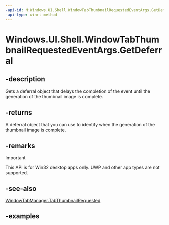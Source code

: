 ```yaml
---
-api-id: M:Windows.UI.Shell.WindowTabThumbnailRequestedEventArgs.GetDeferral
-api-type: winrt method
---
```


# Windows.UI.Shell.WindowTabThumbnailRequestedEventArgs.GetDeferral

<!--
public Windows.Foundation.Deferral GetDeferral ();
-->

## -description

Gets a deferral object that delays the completion of the event until the generation of the thumbnail image is complete.

## -returns

A deferral object that you can use to identify when the generation of the thumbnail image is complete.

## -remarks

> [!IMPORTANT]
> This API is for Win32 desktop apps only. UWP and other app types are not supported.

## -see-also

[WindowTabManager.TabThumbnailRequested](windowtabmanager_tabthumbnailrequested.md)

## -examples
